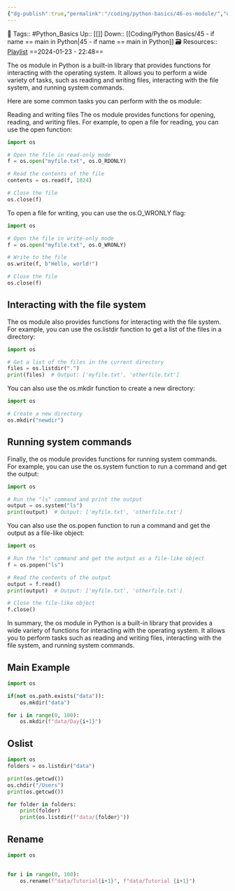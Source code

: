 ```yaml
---
{"dg-publish":true,"permalink":"/coding/python-basics/46-os-module/","dgPassFrontmatter":true,"noteIcon":"3","created":"2024-01-23T22:47:59.138+05:30","updated":"2024-01-23T23:12:11.621+05:30"}
---
```


🧶 Tags:: #Python_Basics 
Up:: [[]]
Down:: [[Coding/Python Basics/45 - if name == main in Python\|45 - if name == main in Python]]
🗃 Resources:: [Playlist](https://www.youtube.com/playlist?list=PLu0W_9lII9agwh1XjRt242xIpHhPT2llg)
==2024-01-23 - 22:48==

The os module in Python is a built-in library that provides functions for interacting with the operating system. It allows you to perform a wide variety of tasks, such as reading and writing files, interacting with the file system, and running system commands.

Here are some common tasks you can perform with the os module:

Reading and writing files The os module provides functions for opening, reading, and writing files. For example, to open a file for reading, you can use the open function:

```python
import os

# Open the file in read-only mode
f = os.open("myfile.txt", os.O_RDONLY)

# Read the contents of the file
contents = os.read(f, 1024)

# Close the file
os.close(f)
```

To open a file for writing, you can use the os.O_WRONLY flag:

```python
import os

# Open the file in write-only mode
f = os.open("myfile.txt", os.O_WRONLY)

# Write to the file
os.write(f, b"Hello, world!")

# Close the file
os.close(f)
```

## Interacting with the file system
The os module also provides functions for interacting with the file system. For example, you can use the os.listdir function to get a list of the files in a directory:
```python
import os

# Get a list of the files in the current directory
files = os.listdir(".")
print(files)  # Output: ['myfile.txt', 'otherfile.txt']
```

You can also use the os.mkdir function to create a new directory:

```python
import os

# Create a new directory
os.mkdir("newdir")
```

## Running system commands
Finally, the os module provides functions for running system commands. For example, you can use the os.system function to run a command and get the output:
```python
import os

# Run the "ls" command and print the output
output = os.system("ls")
print(output)  # Output: ['myfile.txt', 'otherfile.txt']
```

You can also use the os.popen function to run a command and get the output as a file-like object:
```python
import os

# Run the "ls" command and get the output as a file-like object
f = os.popen("ls")

# Read the contents of the output
output = f.read()
print(output)  # Output: ['myfile.txt', 'otherfile.txt']

# Close the file-like object
f.close()
```

In summary, the os module in Python is a built-in library that provides a wide variety of functions for interacting with the operating system. It allows you to perform tasks such as reading and writing files, interacting with the file system, and running system commands.

## Main Example
```python
import os

if(not os.path.exists("data")):
    os.mkdir("data")

for i in range(0, 100):
    os.mkdir(f"data/Day{i+1}")
```

## Oslist
```python
import os 
folders = os.listdir("data")

print(os.getcwd())
os.chdir("/Users")
print(os.getcwd())

for folder in folders:
    print(folder)
    print(os.listdir(f"data/{folder}"))
```

## Rename
```python
import os
 

for i in range(0, 100):
    os.rename(f"data/Tutorial{i+1}", f"data/Tutorial {i+1}")
    
```